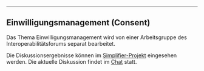----
## Einwilligungsmanagement (Consent)

Das Thema Einwilligungsmanagement wird von einer Arbeitsgruppe des Interoperabilitätsforums separat bearbeitet. 

Die Diskussionsergebnisse können im [Simplifier-Projekt](https://simplifier.net/Einwilligungsmanagement/) eingesehen werden. Die aktuelle Diskussion findet im [Chat](https://chat.fhir.org/#narrow/stream/179183-german-(d-a-ch)/topic/Einwilligungsmanagement) statt.